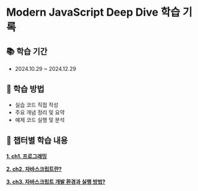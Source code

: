 # Modern JavaScript Deep Dive 학습 기록

## 📚 학습 기간
- 2024.10.29 ~ 2024.12.29

## 📝 학습 방법
- 실습 코드 직접 작성
- 주요 개념 정리 및 요약
- 예제 코드 실행 및 분석

## 📂 챕터별 학습 내용
**[1. ch1. 프로그래밍](./ch01-programming/ch01.md)**

**[2. ch2. 자바스크립트란?](./ch02-javascript/ch02.md)**

**[3. ch3. 자바스크립트 개발 환경과 실행 방법?](./ch03-javascript-develop/ch03.md)**
